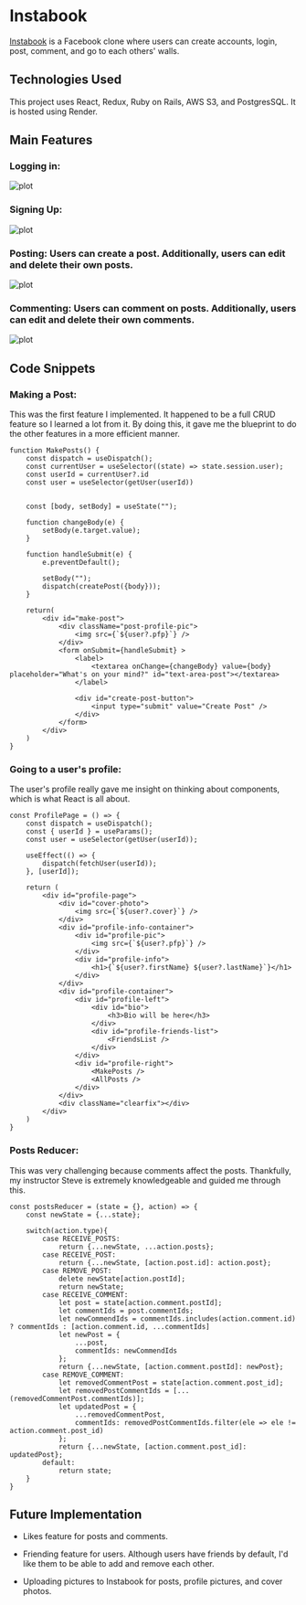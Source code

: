 # Instabook

[Instabook](https://instabook-x26u.onrender.com) is a Facebook clone where users can create accounts, login, post, comment, and go to each others' walls.

## Technologies Used

This project uses React, Redux, Ruby on Rails, AWS S3, and PostgresSQL. It is hosted using Render.

## Main Features

### Logging in:

![plot](./demo-gifs/logging-in.gif)

### Signing Up:

![plot](./demo-gifs/signing-up.gif)

### Posting: Users can create a post. Additionally, users can edit and delete their own posts.

![plot](./demo-gifs/posting.gif)

### Commenting: Users can comment on posts. Additionally, users can edit and delete their own comments.

![plot](./demo-gifs/commenting.gif)

## Code Snippets

### Making a Post:

This was the first feature I implemented. It happened to be a full CRUD feature so I learned a lot from it. By doing this, it gave me the blueprint to do the other features in a more efficient manner.

```
function MakePosts() {
    const dispatch = useDispatch();
    const currentUser = useSelector((state) => state.session.user);
    const userId = currentUser?.id
    const user = useSelector(getUser(userId))


    const [body, setBody] = useState("");

    function changeBody(e) {
        setBody(e.target.value);
    }

    function handleSubmit(e) {
        e.preventDefault();

        setBody("");
        dispatch(createPost({body}));
    }

    return(
        <div id="make-post">
            <div className="post-profile-pic">
                <img src={`${user?.pfp}`} />
            </div>
            <form onSubmit={handleSubmit} >
                <label>
                    <textarea onChange={changeBody} value={body} placeholder="What's on your mind?" id="text-area-post"></textarea>
                </label>

                <div id="create-post-button">
                    <input type="submit" value="Create Post" />
                </div>
            </form>
        </div>
    )
}
```

### Going to a user's profile:

The user's profile really gave me insight on thinking about components, which is what React is all about.

```
const ProfilePage = () => {
    const dispatch = useDispatch();
    const { userId } = useParams();
    const user = useSelector(getUser(userId));
    
    useEffect(() => {
        dispatch(fetchUser(userId));
    }, [userId]);

    return (
        <div id="profile-page">
            <div id="cover-photo">
                <img src={`${user?.cover}`} />
            </div>
            <div id="profile-info-container">
                <div id="profile-pic">
                    <img src={`${user?.pfp}`} />
                </div>
                <div id="profile-info">
                    <h1>{`${user?.firstName} ${user?.lastName}`}</h1>
                </div>
            </div>
            <div id="profile-container">
                <div id="profile-left">
                    <div id="bio">
                        <h3>Bio will be here</h3>
                    </div>
                    <div id="profile-friends-list">
                        <FriendsList />
                    </div>
                </div>
                <div id="profile-right">
                    <MakePosts />
                    <AllPosts />
                </div>
            </div>
            <div className="clearfix"></div>
        </div>
    )
}
```

### Posts Reducer:

This was very challenging because comments affect the posts. Thankfully, my instructor Steve is extremely knowledgeable and guided me through this.

```
const postsReducer = (state = {}, action) => {
    const newState = {...state};

    switch(action.type){
        case RECEIVE_POSTS:
            return {...newState, ...action.posts};
        case RECEIVE_POST:
            return {...newState, [action.post.id]: action.post};
        case REMOVE_POST:
            delete newState[action.postId];
            return newState;
        case RECEIVE_COMMENT:
            let post = state[action.comment.postId];
            let commentIds = post.commentIds;
            let newCommendIds = commentIds.includes(action.comment.id) ? commentIds : [action.comment.id, ...commentIds]
            let newPost = {
                ...post,
                commentIds: newCommendIds
            };
            return {...newState, [action.comment.postId]: newPost};
        case REMOVE_COMMENT:
            let removedCommentPost = state[action.comment.post_id];
            let removedPostCommentIds = [...(removedCommentPost.commentIds)];
            let updatedPost = {
                ...removedCommentPost,
                commentIds: removedPostCommentIds.filter(ele => ele != action.comment.post_id)
            };
            return {...newState, [action.comment.post_id]: updatedPost};            
        default:
            return state;
    }
}
```

## Future Implementation

+ Likes feature for posts and comments.

+ Friending feature for users. Although users have friends by default, I'd like them to be able to add and remove each other.

+ Uploading pictures to Instabook for posts, profile pictures, and cover photos.
